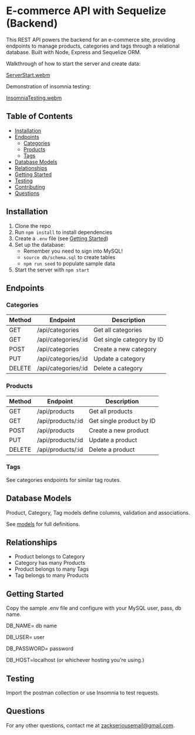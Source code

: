 # E-commerce API with Sequelize (Backend)

This REST API powers the backend for an e-commerce site, providing endpoints to manage products, categories and tags through a relational database. Built with Node, Express and Sequelize ORM.

Walkthrough of how to start the server and create data:

[ServerStart.webm](https://github.com/HackDehZack/Module-13-Ecommerce-Back-End/assets/140559436/06ea8b63-6071-4379-a2d9-9bd165cb3a5d)

Demonstration of insomnia testing: 

[InsomniaTesting.webm](https://github.com/HackDehZack/Module-13-Ecommerce-Back-End/assets/140559436/a5ac8f22-3d4e-4248-9753-cad841feac9d)



## Table of Contents

- [Installation](#installation)
- [Endpoints](#endpoints)
  - [Categories](#categories)
  - [Products](#products) 
  - [Tags](#tags)
- [Database Models](#database-models)
- [Relationships](#relationships)
- [Getting Started](#getting-started)
- [Testing](#testing)
- [Contributing](#contributing)
- [Questions](#questions)


## Installation

1. Clone the repo
2. Run `npm install` to install dependencies
3. Create a `.env` file (see [Getting Started](#getting-started))
4. Set up the database:
   - Remember you need to sign into MySQL!
   - `source db/schema.sql` to create tables
   - `npm run seed` to populate sample data
6. Start the server with `npm start`

## Endpoints

### Categories

| Method | Endpoint           | Description                  |
|-|-|-|
| GET | /api/categories | Get all categories            |  
| GET | /api/categories/:id | Get single category by ID     |
| POST | /api/categories| Create a new category        |
| PUT | /api/categories/:id| Update a category            |  
| DELETE | /api/categories/:id| Delete a category            |

### Products

| Method | Endpoint          | Description                    |
|-|-|-|  
| GET | /api/products | Get all products                |
| GET | /api/products/:id | Get single product by ID        |
| POST | /api/products| Create a new product           |
| PUT | /api/products/:id| Update a product               |
| DELETE | /api/products/:id| Delete a product               |

### Tags 

See categories endpoints for similar tag routes.

## Database Models

Product, Category, Tag models define columns, validation and associations. 

See [models](models/) for full definitions.

## Relationships

- Product belongs to Category
- Category has many Products
- Product belongs to many Tags
- Tag belongs to many Products

## Getting Started

Copy the sample .env file and configure with your MySQL user, pass, db name.


DB_NAME= db name

DB_USER= user

DB_PASSWORD= password

DB_HOST=localhost (or whichever hosting you're using.)

## Testing 

Import the postman collection or use Insomnia to test requests.



## Questions

For any other questions, contact me at zackseriousemail@gmail.com.
